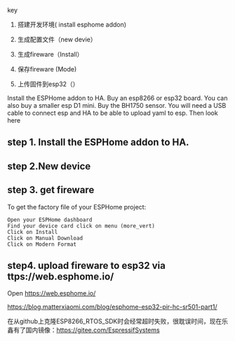 key
1. 搭建开发环境( install esphome addon)

2. 生成配置文件（new devie）

3. 生成fireware（Install）

4. 保存fireware (Mode)

5. 上传固件到esp32（）


Install the ESPHome addon to HA.
Buy an esp8266 or esp32 board. You can also buy a smaller esp D1 mini.
Buy the BH1750 sensor.
You will need a USB cable to connect esp and HA to be able to upload yaml to esp.
Then look here

## step 1. Install the ESPHome addon to HA.


## step 2.New device


## step 3. get fireware

To get the factory file of your ESPHome project:
~~~
Open your ESPHome dashboard
Find your device card click on menu (more_vert)
Click on Install
Click on Manual Download
Click on Modern Format
~~~


## step4. upload fireware to esp32 via ttps://web.esphome.io/

Open https://web.esphome.io/

https://blog.matterxiaomi.com/blog/esphome-esp32-pir-hc-sr501-part1/

在从github上克隆ESP8266_RTOS_SDK时会经常超时失败，很耽误时间，现在乐鑫有了国内镜像：https://gitee.com/EspressifSystems